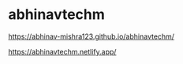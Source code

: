 # abhinavtechm

https://abhinav-mishra123.github.io/abhinavtechm/

https://abhinavtechm.netlify.app/
